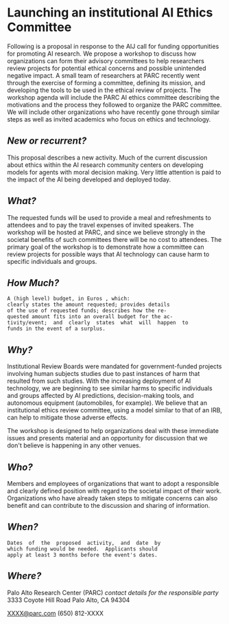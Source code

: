 # Launching an institutional AI Ethics Committee

Following is a proposal in response to the AIJ call for funding opportunities
for promoting AI research. We propose a workshop to discuss how organizations
can form their advisory committees to help researchers review projects for
potential ethical concerns and possible unintended negative impact. A small
team of researchers at PARC recently went through the exercise of forming a
committee, defining its mission, and developing the tools to be used in the
ethical review of projects. The workshop agenda will include the PARC AI ethics
committee describing the motivations and the process they followed to organize
the PARC committee. We will include other organizations who have recently gone
through similar steps as well as invited academics who focus on ethics and
technology.

## _New or recurrent?_
This proposal describes a new activity. Much of the current discussion about
ethics within the AI research community centers on developing models for agents
with moral decision making. Very little attention is paid to the impact of the
AI being developed and deployed today.

## _What?_
The requested funds will be used to provide a meal and refreshments to
attendees and to pay the travel expenses of invited speakers. The workshop
will be hosted at PARC, and since we believe strongly in the societal benefits
of such committees there will be no cost to attendees. The primary goal of the
workshop is to demonstrate how a committee can review projects for possible
ways that AI technology can cause harm to specific individuals and groups.

## _How Much?_
    A (high level) budget, in Euros , which:
    clearly states the amount requested; provides details
    of the use of requested funds; describes how the re-
    quested amount fits into an overall budget for the ac-
    tivity/event;  and  clearly  states  what  will  happen  to
    funds in the event of a surplus.

## _Why?_
Institutional Review Boards were mandated for government-funded projects
involving human subjects studies due to past instances of harm that resulted
from such studies. With the increasing deployment of AI technology, we are
beginning to see similar harms to specific individuals and groups affected by
AI predictions, decision-making tools, and autonomous equipment (automobiles,
for example). We believe that an institutional ethics review committee, using a
model similar to that of an IRB, can help to mitigate those adverse effects.

The workshop is designed to help organizations deal with these immediate issues
and presents material and an opportunity for discussion that we don't believe
is happening in any other venues.

## _Who?_
Members and employees of organizations that want to adopt a responsible and
clearly defined position with regard to the societal impact of their work.
Organizations who have already taken steps to mitigate concerns can also
benefit and can contribute to the discussion and sharing of information.

## _When?_
    Dates  of  the  proposed  activity,  and  date  by
    which funding would be needed.  Applicants should
    apply at least 3 months before the event's dates.

## _Where?_
Palo Alto Research Center (PARC)
*contact details for the  responsible  party*
3333 Coyote Hill Road
Palo Alto, CA 94304

XXXX@parc.com
(650) 812-XXXX

